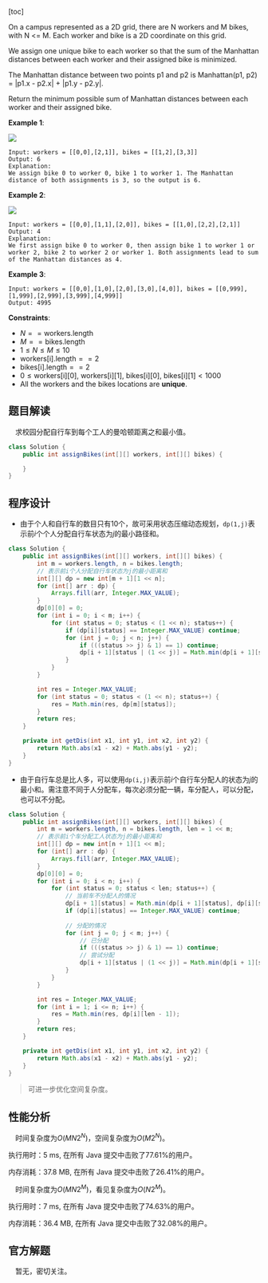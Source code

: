 [toc]

On a campus represented as a 2D grid, there are N workers and M bikes, with N <= M. Each worker and bike is a 2D coordinate on this grid.

We assign one unique bike to each worker so that the sum of the Manhattan distances between each worker and their assigned bike is minimized.

The Manhattan distance between two points p1 and p2 is Manhattan(p1, p2) = |p1.x - p2.x| + |p1.y - p2.y|.

Return the minimum possible sum of Manhattan distances between each worker and their assigned bike.

 

**Example 1**:

<img src="../images/#1066_exp1.png"  />

```
Input: workers = [[0,0],[2,1]], bikes = [[1,2],[3,3]]
Output: 6
Explanation: 
We assign bike 0 to worker 0, bike 1 to worker 1. The Manhattan distance of both assignments is 3, so the output is 6.
```

**Example 2**:

<img src="../images/#1066_exp2.png"  />

```
Input: workers = [[0,0],[1,1],[2,0]], bikes = [[1,0],[2,2],[2,1]]
Output: 4
Explanation: 
We first assign bike 0 to worker 0, then assign bike 1 to worker 1 or worker 2, bike 2 to worker 2 or worker 1. Both assignments lead to sum of the Manhattan distances as 4.
```

**Example 3**:

```
Input: workers = [[0,0],[1,0],[2,0],[3,0],[4,0]], bikes = [[0,999],[1,999],[2,999],[3,999],[4,999]]
Output: 4995
```



**Constraints**:

* $N == \text{workers.length}$
* $M == \text{bikes.length}$
* $1 \le N \le M \le 10$
* $\text{workers[i].length} == 2$
* $\text{bikes[i].length} == 2$
* $0 \le \text{workers[i][0], workers[i][1], bikes[i][0], bikes[i][1]} < 1000$
* All the workers and the bikes locations are **unique**.



## 题目解读

&emsp;求校园分配自行车到每个工人的曼哈顿距离之和最小值。

```java
class Solution {
    public int assignBikes(int[][] workers, int[][] bikes) {

    }
}
```

## 程序设计

* 由于个人和自行车的数目只有$10$个，故可采用状态压缩动态规划，`dp(1,j)`表示前$i$个个人分配自行车状态为$j$的最小路径和。

```java
class Solution {
    public int assignBikes(int[][] workers, int[][] bikes) {
        int m = workers.length, n = bikes.length;
        // 表示前i个人分配自行车状态为j的最小距离和
        int[][] dp = new int[m + 1][1 << n];
        for (int[] arr : dp) {
            Arrays.fill(arr, Integer.MAX_VALUE);
        }
        dp[0][0] = 0;
        for (int i = 0; i < m; i++) {
            for (int status = 0; status < (1 << n); status++) {
                if (dp[i][status] == Integer.MAX_VALUE) continue;
                for (int j = 0; j < n; j++) {
                    if (((status >> j) & 1) == 1) continue;
                    dp[i + 1][status | (1 << j)] = Math.min(dp[i + 1][status | (1 << j)], dp[i][status] + getDis(workers[i][0], workers[i][1], bikes[j][0], bikes[j][1]));
                }
            }
        }

        int res = Integer.MAX_VALUE;
        for (int status = 0; status < (1 << n); status++) {
            res = Math.min(res, dp[m][status]);
        }
        return res;
    }

    private int getDis(int x1, int y1, int x2, int y2) {
        return Math.abs(x1 - x2) + Math.abs(y1 - y2);
    }
}
```

* 由于自行车总是比人多，可以使用`dp(i,j)`表示前$i$个自行车分配人的状态为$j$的最小和。需注意不同于人分配车，每次必须分配一辆，车分配人，可以分配，也可以不分配。

```java
class Solution {
    public int assignBikes(int[][] workers, int[][] bikes) {
        int m = workers.length, n = bikes.length, len = 1 << m;
        // 表示前i个车分配工人状态为j的最小距离和
        int[][] dp = new int[n + 1][1 << m];
        for (int[] arr : dp) {
            Arrays.fill(arr, Integer.MAX_VALUE);
        }
        dp[0][0] = 0;
        for (int i = 0; i < n; i++) {
            for (int status = 0; status < len; status++) {
                // 当前车不分配人的情况
                dp[i + 1][status] = Math.min(dp[i + 1][status], dp[i][status]);
                if (dp[i][status] == Integer.MAX_VALUE) continue;
                
                // 分配的情况
                for (int j = 0; j < m; j++) {
                    // 已分配
                    if (((status >> j) & 1) == 1) continue;
                    // 尝试分配
                    dp[i + 1][status | (1 << j)] = Math.min(dp[i + 1][status | (1 << j)], dp[i][status] + getDis(workers[j][0], workers[j][1], bikes[i][0], bikes[i][1]));
                }
            }
        }

        int res = Integer.MAX_VALUE;
        for (int i = 1; i <= n; i++) {
            res = Math.min(res, dp[i][len - 1]);
        }
        return res;
    }

    private int getDis(int x1, int y1, int x2, int y2) {
        return Math.abs(x1 - x2) + Math.abs(y1 - y2);
    }
}
```

> 可进一步优化空间复杂度。

## 性能分析

&emsp;时间复杂度为$O(MN2^N)$，空间复杂度为$O(M2^N)$。

执行用时：5 ms, 在所有 Java 提交中击败了77.61%的用户。

内存消耗：37.8 MB, 在所有 Java 提交中击败了26.41%的用户。

&emsp;时间复杂度为$O(MN2^M)$，看见复杂度为$O(N2^M)$。

执行用时：7 ms, 在所有 Java 提交中击败了74.63%的用户。

内存消耗：36.4 MB, 在所有 Java 提交中击败了32.08%的用户。

## 官方解题

&emsp;暂无，密切关注。
